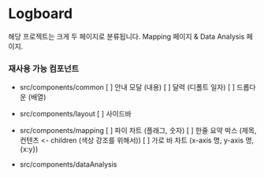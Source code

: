 # Logboard

해당 프로젝트는 크게 두 페이지로 분류됩니다.
Mapping 페이지 & Data Analysis 페이지.

### 재사용 가능 컴포넌트

- src/components/common
  [ ] 안내 모달 (내용)
  [ ] 달력 (디폴트 일자)
  [ ] 드롭다운 (배열)

- src/components/layout
  [ ] 사이드바

- src/components/mapping
  [ ] 파이 차트 (플래그, 숫자)
  [ ] 한줄 요약 박스 (제목, 컨텐츠 <- children (색상 강조를 위해서))
  [ ] 가로 바 차트 (x-axis 명, y-axis 명, {x:y})

- src/components/dataAnalysis

